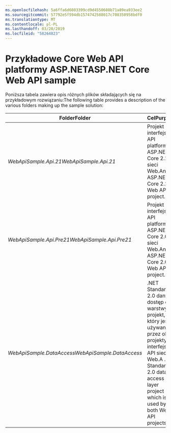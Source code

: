 ```yaml
---
ms.openlocfilehash: 5a6ffa6d6083399cd9d4550608b71a89ea933ee2
ms.sourcegitcommit: 57792e5f594db1574742588017c708350958bdf0
ms.translationtype: MT
ms.contentlocale: pl-PL
ms.lasthandoff: 03/20/2019
ms.locfileid: "58264823"
---
```

# <a name="aspnet-core-web-api-sample"></a><span data-ttu-id="1d5c6-101">Przykładowe Core Web API platformy ASP.NET</span><span class="sxs-lookup"><span data-stu-id="1d5c6-101">ASP.NET Core Web API sample</span></span>

<span data-ttu-id="1d5c6-102">Poniższa tabela zawiera opis różnych plików składających się na przykładowym rozwiązaniu:</span><span class="sxs-lookup"><span data-stu-id="1d5c6-102">The following table provides a description of the various folders making up the sample solution:</span></span>

|              <span data-ttu-id="1d5c6-103">Folder</span><span class="sxs-lookup"><span data-stu-id="1d5c6-103">Folder</span></span>              |                                        <span data-ttu-id="1d5c6-104">Cel</span><span class="sxs-lookup"><span data-stu-id="1d5c6-104">Purpose</span></span>                                        |
|----------------------------------|---------------------------------------------------------------------------------------|
|   <span data-ttu-id="1d5c6-105">*WebApiSample.Api.21*</span><span class="sxs-lookup"><span data-stu-id="1d5c6-105">*WebApiSample.Api.21*</span></span>   |                         <span data-ttu-id="1d5c6-106">Projekt interfejsu API platformy ASP.NET Core 2.1 w sieci Web.</span><span class="sxs-lookup"><span data-stu-id="1d5c6-106">An ASP.NET Core 2.1 Web API project.</span></span>                          |
| <span data-ttu-id="1d5c6-107">*WebApiSample.Api.Pre21*</span><span class="sxs-lookup"><span data-stu-id="1d5c6-107">*WebApiSample.Api.Pre21*</span></span>  |                         <span data-ttu-id="1d5c6-108">Projekt interfejsu API platformy ASP.NET Core 2.0 sieci Web.</span><span class="sxs-lookup"><span data-stu-id="1d5c6-108">An ASP.NET Core 2.0 Web API project.</span></span>                          |
| <span data-ttu-id="1d5c6-109">*WebApiSample.DataAccess*</span><span class="sxs-lookup"><span data-stu-id="1d5c6-109">*WebApiSample.DataAccess*</span></span> | <span data-ttu-id="1d5c6-110">.NET Standard 2.0 danych dostęp do warstwy projekt, który jest używany przez oba projekty interfejsu API sieci Web.</span><span class="sxs-lookup"><span data-stu-id="1d5c6-110">A .NET Standard 2.0 data access layer project which is used by both Web API projects.</span></span> |

